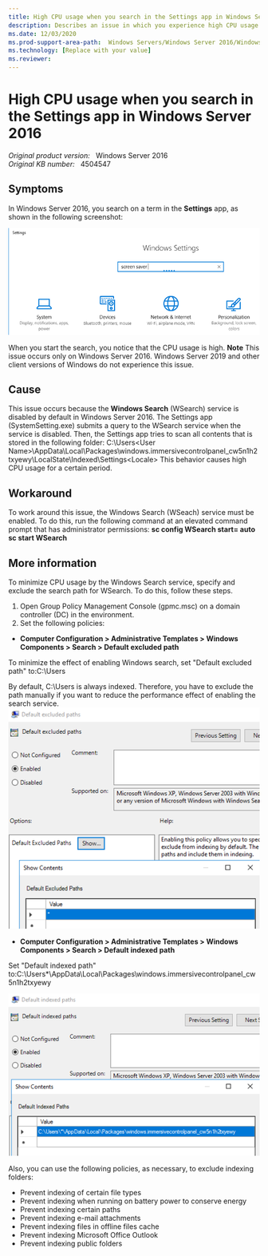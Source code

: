 ```yaml
---
title: High CPU usage when you search in the Settings app in Windows Server 2016
description: Describes an issue in which you experience high CPU usage when you search in the Settings app in Windows Server 2016. Provides a workaround.
ms.date: 12/03/2020
ms.prod-support-area-path:  Windows Servers/Windows Server 2016/Windows Server Standard 2016/System Performance/High CPU utilization
ms.technology: [Replace with your value]
ms.reviewer: 
---
```

# High CPU usage when you search in the Settings app in Windows Server 2016

_Original product version:_ &nbsp; Windows Server 2016  
_Original KB number:_ &nbsp; 4504547

## Symptoms

In Windows Server 2016, you search on a term in the **Settings** app, as shown in the following screenshot:

![Windows Settings](./media/high-cpu-usage-search-in-settings-app/4504552_en_1.png)

When you start the search, you notice that the CPU usage is high.
 **Note** This issue occurs only on Windows Server 2016. Windows Server 2019 and other client versions of Windows do not experience this issue.

## Cause

This issue occurs because the **Windows Search** (WSearch) service is disabled by default in Windows Server 2016. The Settings app (SystemSetting.exe) submits a query to the WSearch service when the service is disabled. Then, the Settings app tries to scan all contents that is stored in the following folder:
C:\Users\<User Name>\AppData\Local\Packages\windows.immersivecontrolpanel_cw5n1h2txyewy\LocalState\Indexed\Settings\<Locale>
This behavior causes high CPU usage for a certain period.

## Workaround

To work around this issue, the Windows Search (WSeach) service must be enabled. To do this, run the following command at an elevated command prompt that has administrator permissions: **sc config WSearch start= auto sc start WSearch**  

## More information

To minimize CPU usage by the Windows Search service, specify and exclude the search path for WSearch. To do this, follow these steps.
1. Open Group Policy Management Console (gpmc.msc) on a domain controller (DC) in the environment.
2. Set the following policies:

- **Computer Configuration > Administrative Templates > Windows Components > Search > Default excluded path**  

To minimize the effect of enabling Windows search, set "Default excluded path" to:C:\Users

By default, C:\Users is always indexed. Therefore, you have to exclude the path manually if you want to reduce the performance effect of enabling the search service. ![Default excluded path](./media/high-cpu-usage-search-in-settings-app/4504558_en_1.png)

- **Computer Configuration > Administrative Templates > Windows Components > Search > Default indexed path**  

Set "Default indexed path" to:C:\Users\*\AppData\Local\Packages\windows.immersivecontrolpanel_cw5n1h2txyewy

![Default indexed path](./media/high-cpu-usage-search-in-settings-app/4504559_en_1.png)

Also, you can use the following policies, as necessary, to exclude indexing folders:
- Prevent indexing of certain file types
- Prevent indexing when running on battery power to conserve energy
- Prevent indexing certain paths
- Prevent indexing e-mail attachments
- Prevent indexing files in offline files cache
- Prevent indexing Microsoft Office Outlook
- Prevent indexing public folders
